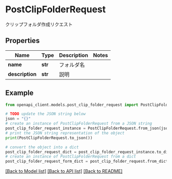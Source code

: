 # PostClipFolderRequest

クリップフォルダ作成リクエスト

## Properties

Name | Type | Description | Notes
------------ | ------------- | ------------- | -------------
**name** | **str** | フォルダ名 | 
**description** | **str** | 説明 | 

## Example

```python
from openapi_client.models.post_clip_folder_request import PostClipFolderRequest

# TODO update the JSON string below
json = "{}"
# create an instance of PostClipFolderRequest from a JSON string
post_clip_folder_request_instance = PostClipFolderRequest.from_json(json)
# print the JSON string representation of the object
print(PostClipFolderRequest.to_json())

# convert the object into a dict
post_clip_folder_request_dict = post_clip_folder_request_instance.to_dict()
# create an instance of PostClipFolderRequest from a dict
post_clip_folder_request_form_dict = post_clip_folder_request.from_dict(post_clip_folder_request_dict)
```
[[Back to Model list]](../README.md#documentation-for-models) [[Back to API list]](../README.md#documentation-for-api-endpoints) [[Back to README]](../README.md)


